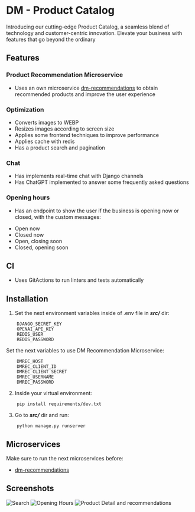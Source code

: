 # DM - Product Catalog

Introducing our cutting-edge Product Catalog, a seamless blend of technology and customer-centric innovation. Elevate your business with features that go beyond the ordinary


## Features

### Product Recommendation Microservice
* Uses an own microservice [dm-recommendations](https://github.com/alejandrosoares/dm-recommendations) to obtain recommended products and improve the user experience

### Optimization
* Converts images to WEBP
* Resizes images according to screen size
* Applies some frontend techniques to improve performance
* Applies cache with redis
* Has a product search and pagination

### Chat
* Has implements real-time chat with Django channels
* Has ChatGPT implemented to answer some frequently asked questions

### Opening hours
* Has an endpoint to show the user if the business is opening now or closed, with the custom messages:
- Open now
- Closed now
- Open, closing soon
- Closed, opening soon

## CI
* Uses GitActions to run linters and tests automatically



## Installation

1. Set the next environment variables inside of .env file in ***src/*** dir:
```
    DJANGO_SECRET_KEY
    OPENAI_API_KEY
    REDIS_USER
    REDIS_PASSWORD
```

Set the next variables to use DM Recommendation Microservice:
```
    DMREC_HOST
    DMREC_CLIENT_ID
    DMREC_CLIENT_SECRET
    DMREC_USERNAME
    DMREC_PASSWORD
```

2. Inside your virtual environment:
```
    pip install requirements/dev.txt
```

3. Go to ***src/*** dir and run:
```
    python manage.py runserver
```



## Microservices
Make sure to run the next microservices before:
* [dm-recommendations](https://user-images.githubusercontent.com/48335948/277250835-24b43490-1e7f-4e86-9a75-459f5edfbac7.png)



## Screenshots
![Search](https://user-images.githubusercontent.com/48335948/277250835-24b43490-1e7f-4e86-9a75-459f5edfbac7.png)
![Opening Hours](https://user-images.githubusercontent.com/48335948/277250843-23c8b6f3-3bf6-4804-a09c-4991903d6636.png)
![Product Detail and recommendations](https://user-images.githubusercontent.com/48335948/277250845-adb42a65-2b78-4cda-923e-408c3e3f05d4.png)
